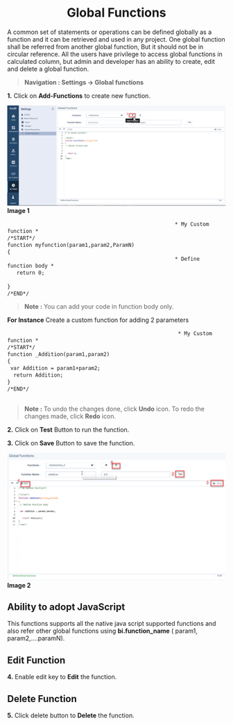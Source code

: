 

<h1><center>Global Functions</center></h1>

A common set of statements or operations can be defined globally as a function and it can be retrieved and used in any project. One global function shall be referred from another global function, But it should not be in circular reference. All the users have privilege to access global functions in calculated column, but admin and developer has an ability to create, edit and delete a global function.

> **Navigation : Settings → Global functions**

**1.**  Click on  **Add-Functions**  to create new function.

![enter image description here](https://raw.githubusercontent.com/sv18042016/fp1/5dbf9359490d4be550bbcf60addd600b5bde14ba/images/New_version5/TD_Gobal_Functions_Image4.png)
**Image 1**
```
                                                      * My Custom function *
/*START*/ 
function myfunction(param1,param2,ParamN)
{
                                                      * Define function body *  
   return 0;

}
/*END*/
```

> **Note :**  You can add your code in function body only.

**For Instance**  Create a custom function for adding 2 parameters

```
                                                       * My Custom function *
/*START*/ 
function _Addition(param1,param2)
{
 var Addition = param1+param2;
  return Addition;
}
/*END*/
                                     
```
> **Note :**  To undo the changes done, click  **Undo**  icon. 
> To redo the changes made, click  **Redo**  icon.

**2.**  Click on  **Test**  Button to run the function.  

**3.**  Click on  **Save**  Button to save the function.


![enter image description here](https://raw.githubusercontent.com/sv18042016/fp1/6ad2302fa77bfc83747a0f00223721b9ea23b471/images/New_version5/TD_Gobal_Functions_Image3.png)
**Image 2**

## Ability to adopt JavaScript

This functions supports all the native java script supported functions and also refer other global functions using **bi.function_name**  ( param1, param2,....paramN).

## Edit Function

**4.**  Enable edit key to  **Edit**  the function.

## Delete Function

**5.**  Click delete button to  **Delete**  the function.

<!--stackedit_data:
eyJoaXN0b3J5IjpbLTc5NzY1MDgxMiwxNTM5MjgxMTEzLDM1OD
Y3ODU3MCwtMzEzNzkwMDYzLDIxMDIxNjQwMjcsMTQ3Mjk1ODk2
NiwtMjYxOTYxOTUyLDEyMTk1NTkzNzQsLTExNjEyOTA5MzIsNz
MwOTk4MTE2XX0=
-->